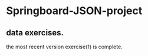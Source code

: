 # Springboard-JSON-project
data exercises.    
---
the most recent version exercise(1) is complete.
